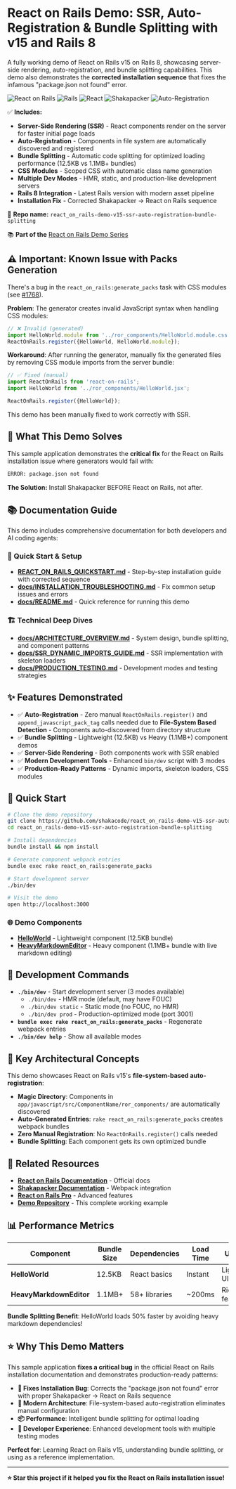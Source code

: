 # React on Rails Demo: SSR, Auto-Registration & Bundle Splitting with v15 and Rails 8

A fully working demo of React on Rails v15 on Rails 8, showcasing server-side rendering, auto-registration, and bundle splitting capabilities. This demo also demonstrates the **corrected installation sequence** that fixes the infamous "package.json not found" error.

![React on Rails](https://img.shields.io/badge/React%20on%20Rails-15.0-blue)
![Rails](https://img.shields.io/badge/Rails-8.0.1-red)
![React](https://img.shields.io/badge/React-19.1.1-61DAFB)
![Shakapacker](https://img.shields.io/badge/Shakapacker-8.3.0-green)
![Auto-Registration](https://img.shields.io/badge/Auto--Registration-✅-brightgreen)

✅ **Includes:**
- **Server-Side Rendering (SSR)** - React components render on the server for faster initial page loads
- **Auto-Registration** - Components in file system are automatically discovered and registered
- **Bundle Splitting** - Automatic code splitting for optimized loading performance (12.5KB vs 1.1MB+ bundles)
- **CSS Modules** - Scoped CSS with automatic class name generation
- **Multiple Dev Modes** - HMR, static, and production-like development servers
- **Rails 8 Integration** - Latest Rails version with modern asset pipeline
- **Installation Fix** - Corrected Shakapacker → React on Rails sequence

📂 **Repo name:** `react_on_rails-demo-v15-ssr-auto-registration-bundle-splitting`

📚 **Part of the** [React on Rails Demo Series](https://github.com/shakacode?tab=repositories&q=react_on_rails-demo)

## ⚠️ Important: Known Issue with Packs Generation

There's a bug in the `react_on_rails:generate_packs` task with CSS modules (see [#1768](https://github.com/shakacode/react_on_rails/issues/1768)).

**Problem**: The generator creates invalid JavaScript syntax when handling CSS modules:
```javascript
// ❌ Invalid (generated)
import HelloWorld.module from '../ror_components/HelloWorld.module.css';
ReactOnRails.register({HelloWorld, HelloWorld.module});
```

**Workaround**: After running the generator, manually fix the generated files by removing CSS module imports from the server bundle:

```javascript
// ✅ Fixed (manual)
import ReactOnRails from 'react-on-rails';
import HelloWorld from '../ror_components/HelloWorld.jsx';

ReactOnRails.register({HelloWorld});
```

This demo has been manually fixed to work correctly with SSR.

## 🎯 What This Demo Solves

This sample application demonstrates the **critical fix** for the React on Rails installation issue where generators would fail with:

```bash
ERROR: package.json not found
```

**The Solution:** Install Shakapacker BEFORE React on Rails, not after.

## 📚 Documentation Guide

This demo includes comprehensive documentation for both developers and AI coding agents:

### 🚀 Quick Start & Setup
- **[REACT_ON_RAILS_QUICKSTART.md](./REACT_ON_RAILS_QUICKSTART.md)** - Step-by-step installation guide with corrected sequence
- **[docs/INSTALLATION_TROUBLESHOOTING.md](./docs/INSTALLATION_TROUBLESHOOTING.md)** - Fix common setup issues and errors
- **[docs/README.md](./docs/README.md)** - Quick reference for running this demo

### 🏗️ Technical Deep Dives
- **[docs/ARCHITECTURE_OVERVIEW.md](./docs/ARCHITECTURE_OVERVIEW.md)** - System design, bundle splitting, and component patterns
- **[docs/SSR_DYNAMIC_IMPORTS_GUIDE.md](./docs/SSR_DYNAMIC_IMPORTS_GUIDE.md)** - SSR implementation with skeleton loaders
- **[docs/PRODUCTION_TESTING.md](./docs/PRODUCTION_TESTING.md)** - Development modes and testing strategies

## ✨ Features Demonstrated

- ✅ **Auto-Registration** - Zero manual `ReactOnRails.register()` and `append_javascript_pack_tag` calls needed due to **File-System Based Detection** - Components auto-discovered from directory structure
- ✅ **Bundle Splitting** - Lightweight (12.5KB) vs Heavy (1.1MB+) component demos
- ✅ **Server-Side Rendering** - Both components work with SSR enabled
- ✅ **Modern Development Tools** - Enhanced `bin/dev` script with 3 modes
- ✅ **Production-Ready Patterns** - Dynamic imports, skeleton loaders, CSS modules

## 🚀 Quick Start

```bash
# Clone the demo repository
git clone https://github.com/shakacode/react_on_rails-demo-v15-ssr-auto-registration-bundle-splitting.git
cd react_on_rails-demo-v15-ssr-auto-registration-bundle-splitting

# Install dependencies
bundle install && npm install

# Generate component webpack entries
bundle exec rake react_on_rails:generate_packs

# Start development server
./bin/dev

# Visit the demo
open http://localhost:3000
```

### 🌐 Demo Components

- **[HelloWorld](http://localhost:3000)** - Lightweight component (12.5KB bundle)
- **[HeavyMarkdownEditor](http://localhost:3000/heavy_markdown_editor)** - Heavy component (1.1MB+ bundle with live markdown editing)

## 🔧 Development Commands

- **`./bin/dev`** - Start development server (3 modes available)
  - `./bin/dev` - HMR mode (default, may have FOUC)
  - `./bin/dev static` - Static mode (no FOUC, no HMR) 
  - `./bin/dev prod` - Production-optimized mode (port 3001)
- **`bundle exec rake react_on_rails:generate_packs`** - Regenerate webpack entries
- **`./bin/dev help`** - Show all available modes

## 🎯 Key Architectural Concepts

This demo showcases React on Rails v15's **file-system-based auto-registration**:

- **Magic Directory**: Components in `app/javascript/src/ComponentName/ror_components/` are automatically discovered
- **Auto-Generated Entries**: `rake react_on_rails:generate_packs` creates webpack bundles
- **Zero Manual Registration**: No `ReactOnRails.register()` calls needed
- **Bundle Splitting**: Each component gets its own optimized bundle

## 🔗 Related Resources

- **[React on Rails Documentation](https://shakacode.gitbook.io/react-on-rails/)** - Official docs
- **[Shakapacker Documentation](https://github.com/shakacode/shakapacker)** - Webpack integration
- **[React on Rails Pro](https://www.shakacode.com/react-on-rails-pro)** - Advanced features
- **[Demo Repository](https://github.com/shakacode/react_on_rails-demo-v15-ssr-auto-registration-bundle-splitting)** - This complete working example

## 📊 Performance Metrics

| Component | Bundle Size | Dependencies | Load Time | Use Case |
|-----------|-------------|--------------|-----------|----------|
| **HelloWorld** | 12.5KB | React basics | Instant | Lightweight UI |
| **HeavyMarkdownEditor** | 1.1MB+ | 58+ libraries | ~200ms | Rich features |

**Bundle Splitting Benefit**: HelloWorld loads 50% faster by avoiding heavy markdown dependencies!

## ⭐ Why This Demo Matters

This sample application **fixes a critical bug** in the official React on Rails installation documentation and demonstrates production-ready patterns:

- **🐛 Fixes Installation Bug**: Corrects the "package.json not found" error with proper Shakapacker → React on Rails sequence
- **🚀 Modern Architecture**: File-system-based auto-registration eliminates manual configuration
- **📦 Performance**: Intelligent bundle splitting for optimal loading
- **🔧 Developer Experience**: Enhanced development tools with multiple testing modes

**Perfect for**: Learning React on Rails v15, understanding bundle splitting, or using as a reference implementation.

---

**⭐ Star this project if it helped you fix the React on Rails installation issue!**
